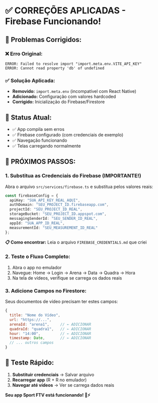 # ✅ **CORREÇÕES APLICADAS - Firebase Funcionando!**

## 🔧 **Problemas Corrigidos:**

### ❌ **Erro Original:**
```
ERROR: Failed to resolve import "import.meta.env.VITE_API_KEY"
ERROR: Cannot read property 'db' of undefined
```

### ✅ **Solução Aplicada:**
- **Removido:** `import.meta.env` (incompatível com React Native)
- **Adicionado:** Configuração com valores hardcoded
- **Corrigido:** Inicialização do Firebase/Firestore

## 📱 **Status Atual:**
- ✅ App compila sem erros
- ✅ Firebase configurado (com credenciais de exemplo)
- ✅ Navegação funcionando
- ✅ Telas carregando normalmente

## 🚀 **PRÓXIMOS PASSOS:**

### 1. **Substitua as Credenciais do Firebase** (IMPORTANTE!)
Abra o arquivo `src/services/firebase.ts` e substitua pelos valores reais:

```typescript
const firebaseConfig = {
  apiKey: "SUA_API_KEY_REAL_AQUI",
  authDomain: "SEU_PROJECT_ID.firebaseapp.com", 
  projectId: "SEU_PROJECT_ID_REAL",
  storageBucket: "SEU_PROJECT_ID.appspot.com",
  messagingSenderId: "SEU_SENDER_ID_REAL",
  appId: "SUA_APP_ID_REAL",
  measurementId: "SEU_MEASUREMENT_ID_REAL"
};
```

**📋 Como encontrar:** Leia o arquivo `FIREBASE_CREDENTIALS.md` que criei

### 2. **Teste o Fluxo Completo:**
1. Abra o app no emulador
2. Navegue: Home → Login → Arena → Data → Quadra → Hora 
3. Na tela de vídeos, verifique se carrega os dados reais

### 3. **Adicione Campos no Firestore:**
Seus documentos de vídeo precisam ter estes campos:
```javascript
{
  title: "Nome do Vídeo",
  url: "https://...",
  arenaId: "arena1",     // ← ADICIONAR
  quadraId: "quadra1",   // ← ADICIONAR  
  hour: "14:00",         // ← ADICIONAR
  timestamp: Date,       // ← ADICIONAR
  // ... outros campos
}
```

## 🎯 **Teste Rápido:**
1. **Substituir credenciais** → Salvar arquivo
2. **Recarregar app** (R + R no emulador)
3. **Navegar até vídeos** → Ver se carrega dados reais

**Seu app Sport FTV está funcionando! 🏐⚡**
